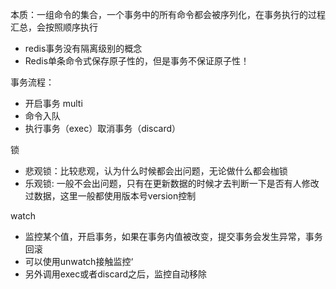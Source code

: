本质：一组命令的集合，一个事务中的所有命令都会被序列化，在事务执行的过程汇总，会按照顺序执行

* redis事务没有隔离级别的概念
* Redis单条命令式保存原子性的，但是事务不保证原子性！

事务流程：

* 开启事务 multi
* 命令入队
* 执行事务（exec）取消事务（discard）

锁

* 悲观锁：比较悲观，认为什么时候都会出问题，无论做什么都会枷锁
* 乐观锁:  一般不会出问题，只有在更新数据的时候才去判断一下是否有人修改过数据，这里一般都使用版本号version控制

watch

* 监控某个值，开启事务，如果在事务内值被改变，提交事务会发生异常，事务回滚
* 可以使用unwatch接触监控‘
* 另外调用exec或者discard之后，监控自动移除





